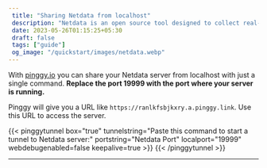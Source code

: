```yaml
---
 title: "Sharing Netdata from localhost" 
 description: "Netdata is an open source tool designed to collect real-time metrics, such as CPU usage, disk activity, bandwidth usage etc."
 date: 2023-05-26T01:15:25+05:30 
 draft: false 
 tags: ["guide"]
 og_image: "/quickstart/images/netdata.webp"
---
```


With [pinggy.io](https://pinggy.io) you can share your Netdata server from localhost with just a single command. **Replace the port 19999 with the port where your server is running.**

Pinggy will give you a URL like `https://ranlkfsbjkxry.a.pinggy.link`. Use this URL to access the server.

{{< pinggytunnel box="true" tunnelstring="Paste this command to start a tunnel to Netdata server:" portstring="Netdata Port" localport="19999" webdebugenabled=false keepalive=true >}}
{{< /pinggytunnel >}}

<hr>
